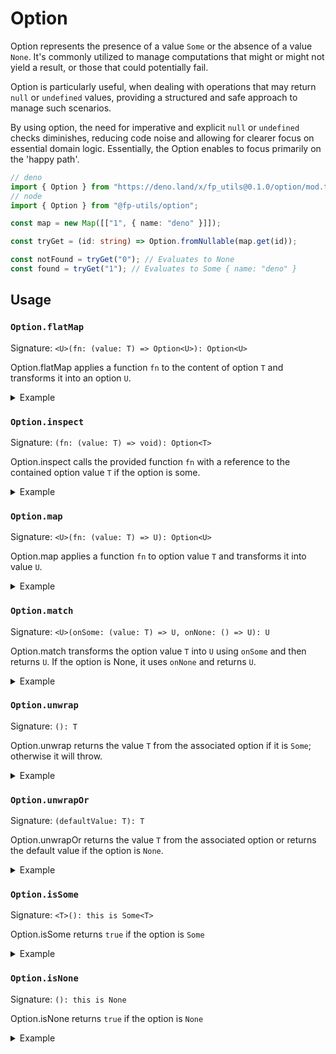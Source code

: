 # Option

Option represents the presence of a value `Some` or the absence of a value
`None`. It's commonly utilized to manage computations that might or might not
yield a result, or those that could potentially fail.

Option is particularly useful, when dealing with operations that may return
`null` or `undefined` values, providing a structured and safe approach to manage
such scenarios.

By using option, the need for imperative and explicit `null` or `undefined`
checks diminishes, reducing code noise and allowing for clearer focus on
essential domain logic. Essentially, the Option enables to focus primarily on
the 'happy path'.

```ts
// deno
import { Option } from "https://deno.land/x/fp_utils@0.1.0/option/mod.ts";
// node
import { Option } from "@fp-utils/option";

const map = new Map([["1", { name: "deno" }]]);

const tryGet = (id: string) => Option.fromNullable(map.get(id));

const notFound = tryGet("0"); // Evaluates to None
const found = tryGet("1"); // Evaluates to Some { name: "deno" }
```

## Usage

### `Option.flatMap`

Signature: `<U>(fn: (value: T) => Option<U>): Option<U>`

Option.flatMap applies a function `fn` to the content of option `T` and
transforms it into an option `U`.

<details>
  <summary>Example</summary>

```ts
type TryParse = (input: string) => Option<number>;

const tryParse: TryParse = (input: string) => {
  const value = parseInt(input);
  return isNaN(value) ? Option.none() : Option.some(value);
};

Option.none()
  .flatMap(tryParse); // Evaluates to None

Option.some("42")
  .flatMap(tryParse); // Evaluates to Some 42

Option.some("Forty-two")
  .flatMap(tryParse); // Evaluates to None
```

</details>

### `Option.inspect`

Signature: `(fn: (value: T) => void): Option<T>`

Option.inspect calls the provided function `fn` with a reference to the
contained option value `T` if the option is some.

<details>
  <summary>Example</summary>

```ts
Option.none()
  .inspect((x) => console.log(x * 2)); // Prints nothing

Option.some(42)
  .inspect((x) => console.log(x * 2)); // Prints 84
```

</details>

### `Option.map`

Signature: `<U>(fn: (value: T) => U): Option<U>`

Option.map applies a function `fn` to option value `T` and transforms it into
value `U`.

<details>
  <summary>Example</summary>

```ts
Option.none()
  .map((x) => x * 2); // Evaluates to None

Option.some(42)
  .map((x) => x * 2); // Evaluates to Some 84
```

</details>

### `Option.match`

Signature: `<U>(onSome: (value: T) => U, onNone: () => U): U`

Option.match transforms the option value `T` into `U` using `onSome` and then
returns `U`. If the option is None, it uses `onNone` and returns `U`.

<details>
  <summary>Example</summary>

```ts
Option.none()
  .match((x) => x * 2, () => 99); // Evaluates to 99

Option.some(42)
  .match((x) => x * 2, () => 99); // Evaluates to 84
```

</details>

### `Option.unwrap`

Signature: `(): T`

Option.unwrap returns the value `T` from the associated option if it is `Some`;
otherwise it will throw.

<details>
  <summary>Example</summary>

```ts
Option.some(42).unwrap(); // Evaluates to 42

Option.none().unwrap(); // ! Throws an exception
```

</details>

### `Option.unwrapOr`

Signature: `(defaultValue: T): T`

Option.unwrapOr returns the value `T` from the associated option or returns the
default value if the option is `None`.

<details>
  <summary>Example</summary>

```ts
Option.some(42).unwrapOr(99); // Evaluates to 42

Option.none().unwrapOr(99); // Evaluates to 99
```

</details>

### `Option.isSome`

Signature: `<T>(): this is Some<T>`

Option.isSome returns `true` if the option is `Some`

<details>
  <summary>Example</summary>

```ts
Option.none().isSome(); // Evaluates to false

Option.some(42).isSome(); // Evaluates to true
```

</details>

### `Option.isNone`

Signature: `(): this is None`

Option.isNone returns `true` if the option is `None`

<details>
  <summary>Example</summary>

```ts
Option.none().isNone(); // Evaluates to true

Option.some(42).isNone(); // Evaluates to false
```

</details>
